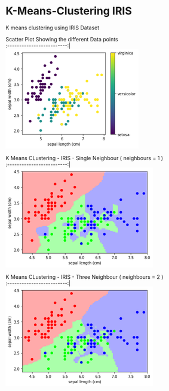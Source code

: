 # K-Means-Clustering IRIS
K means clustering using IRIS Dataset

Scatter Plot Showing the different Data points       
:-------------------------:|
![](https://github.com/basilsv/K-Means-Clustering---IRIS/blob/main/output_9_0.png)  


K Means CLustering - IRIS - Single Neighbour ( neighbours = 1 )   
:-------------------------:|
![](https://github.com/basilsv/K-Means-Clustering---IRIS/blob/main/output_13_1.png)  


K Means CLustering - IRIS - Three Neighbour ( neighbours = 2 )   
:-------------------------:|
![](https://github.com/basilsv/K-Means-Clustering---IRIS/blob/main/output_15_0.png)  




